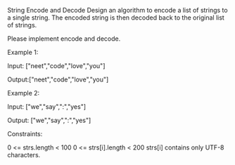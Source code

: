 String Encode and Decode
Design an algorithm to encode a list of strings to a single string. The encoded string is then decoded back to the original list of strings.

Please implement encode and decode.

Example 1:

Input: ["neet","code","love","you"]

Output:["neet","code","love","you"]

Example 2:

Input: ["we","say",":","yes"]

Output: ["we","say",":","yes"]

Constraints:

0 <= strs.length < 100
0 <= strs[i].length < 200
strs[i] contains only UTF-8 characters.